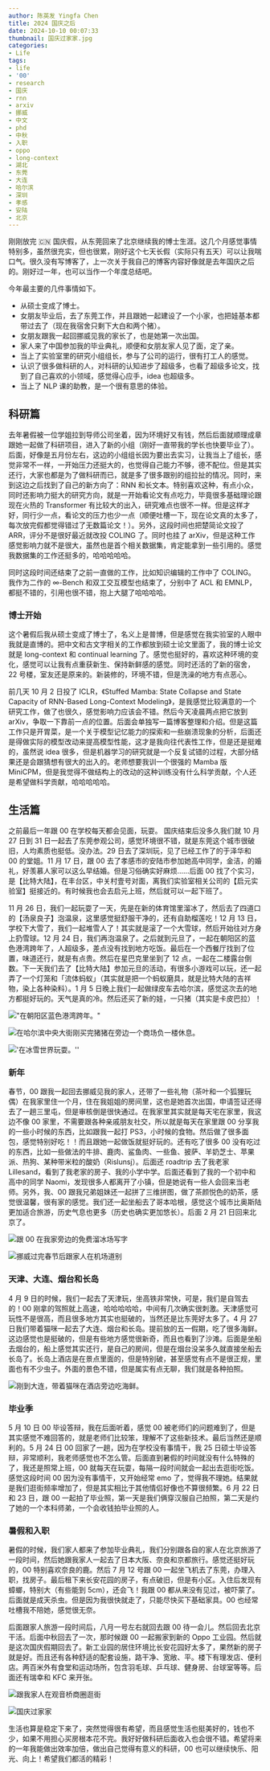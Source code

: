 ```yaml
---
author: 陈英发 Yingfa Chen
title: 2024 国庆之后
date: 2024-10-10 00:07:33
thumbnail: 国庆过家家.jpg
categories:
- Life
tags:
- life
- '00'
- research
- 国庆
- rnn
- arxiv
- 挪威
- 中文
- phd
- 中秋
- 入职
- oppo
- long-context
- 湖北
- 东莞
- 大连
- 哈尔滨
- 深圳
- 孝感
- 安陆
- 北京
---
```


刚刚放完 🇨🇳 国庆假，从东莞回来了北京继续我的博士生涯。这几个月感觉事情特别多，虽然很充实，但也很累，刚好这个七天长假（实际只有五天）可以让我喘口气。很久没有写博客了，上一次关于我自己的博客内容好像就是去年国庆之后的。刚好过一年，也可以当作一个年度总结吧。

<!-- more -->

今年最主要的几件事情如下。

- 从硕士变成了博士。
- 女朋友毕业后，去了东莞工作，并且跟她一起建设了一个小家，也把娃基本都带过去了（现在我宿舍只剩下大白和两个猪）。
- 女朋友跟我一起回挪威见我的家长了，也是她第一次出国。
- 家人来了中国参加我的毕业典礼，顺便和女朋友家人见了面，定了亲。
- 当上了实验室里的研究小组组长，参与了公司的运行，很有打工人的感觉。
- 认识了很多做科研的人，对科研的认知进步了超级多，也看了超级多论文，找到了自己喜欢的小领域，感觉得心应手，idea 也超级多。
- 当上了 NLP 课的助教，是一个很有意思的体验。

## 科研篇

去年暑假被一位学姐拉到导师公司坐着，因为环境好又有钱，然后后面就顺理成章跟她一起做了科研项目，进入了新的小组（刚好一直带我的学长也快要毕业了）。后面，好像是五月份左右，这边的小组组长因为要出去实习，让我当上了组长，感觉非常不一样，一开始压力还挺大的，也觉得自己能力不够，德不配位。但是其实还行，大家也都是为了做科研而已，就是多了很多跟别的组拉扯的情况。同时，来到这边之后找到了自己的新方向了：RNN 和长文本。特别喜欢这种，有点小众，同时还影响力挺大的研究方向，就是一开始看论文有点吃力，毕竟很多基础理论跟现在火热的 Transformer 有比较大的出入，研究难点也很不一样。但是这样才好，同行少一点，看论文的压力也少一点（顺便吐槽一下，现在论文真的太多了，每次放完假都觉得错过了无数篇论文！）。另外，这段时间也把楚简论文投了 ARR，评分不是很好最近就改投 COLING 了。同时也挂了 arXiv，但是这种工作感觉影响力就不是很大，虽然也是首个相关数据集，肯定能拿到一些引用的。感觉我数据集的工作还挺多的，哈哈哈哈哈。

同时这段时间还结束了之前一直做的工作，比如知识编辑的工作中了 COLING。我作为二作的 $\infty$-Bench 和双工交互模型也结束了，分别中了 ACL 和 EMNLP，都挺不错的，引用也很不错，抱上大腿了哈哈哈哈。

### 博士开始

这个暑假后我从硕士变成了博士了，名义上是普博，但是感觉在我实验室的人眼中我就是直博的。把中文和古文字相关的工作都放到硕士论文里面了，我的博士论文就是 long-context 和 continual learning 了。感觉也挺好的，喜欢这种环境的变化，感觉可以让我有点重获新生、保持新鲜感的感觉。同时还活的了新的宿舍，22 号楼，室友还是原来的。新装修的，环境不错，但是洗澡的地方有点恶心。

前几天 10 月 2 日投了 ICLR，《Stuffed Mamba: State Collapse and State Capacity of RNN-Based Long-Context Modeling》，是我感觉比较满意的一个研究工作，做了也很久，感觉影响力应该会不错。然后今天凌晨两点把它放到 arXiv，争取一下靠前一点的位置。后面会单独写一篇博客整理和介绍。但是这篇工作只是开胃菜，是一个关于模型记忆能力的探索和一些崩溃现象的分析，后面还是得做实际的模型改动来提高模型性能，这才是我向往代表性工作，但是还是挺难的，虽然说 idea 很多，但是机器学习的研究就是一个反复试错的过程，大部分结果还是会跟猜想有很大的出入的。老师想要我训一个很强的 Mamba 版 MiniCPM，但是我觉得不做结构上的改动的这种训练没有什么科学贡献，个人还是希望做科学贡献，哈哈哈哈哈。

## 生活篇

之前最后一年跟 00 在学校每天都会见面，玩耍。 国庆结束后没多久我们就 10 月 27 日到 31 日一起去了东莞参观公司，感觉环境很不错，就是东莞这个城市很破旧，人均素质也挺低。没办法。29 日去了深圳玩，见了已经工作了的于泽华和 00 的堂姐。11 月 17 日，跟 00 去了孝感市的安陆市参加她高中同学，金洁，的婚礼，好羡慕人家可以这么早结婚。但是习俗确实好麻烦……后面 00 找了个实习，是【比特大陆】，在丰台区，中关村壹号对面，离我们实验室相关公司的【启元实验室】挺接近的。有时候我也会去启元上班，然后就可以一起下班了。

11 月 26 日，我们一起玩耍了一天，先是在新的体育馆里溜冰了，然后去了四道口的【汤泉良子】泡温泉，这里感觉挺舒服干净的，还有自助榴莲吃！12 月 13 日，学校下大雪了，我们一起堆雪人了！其实就是滚了一个大雪球，然后开始往对方身上扔雪球。12 月 24 日，我们再泡温泉了。之后就到元旦了，一起在朝阳区的蓝色港湾跨年了，人超级多，差点没有找到地方吃饭。最后在一个西餐厅找到了位置，味道还行，就是有点贵。然后在星巴克里坐到了 12 点，一起在二楼露台倒数。下一天我们去了【比特大陆】参加元旦的活动，有很多小游戏可以玩，还一起弄了一个灯笼和「流体蚂蚁」（其实就是把一个蚂蚁磨具，就是比特大陆的吉祥物，染上各种染料）。1 月 5 日晚上我们一起做绿皮车去哈尔滨，感觉这次去的地方都挺好玩的。天气是真的冷。然后还买了新的娃，一只猪（其实是卡皮巴拉）！

!["在朝阳区蓝色港湾跨年。"](./2024国庆之后/跨年.jpg "在朝阳区蓝色港湾跨年。")

![在哈尔滨中央大街刚买完猪猪在旁边一个商场负一楼休息。](./2024国庆之后/猪猪.jpg "在哈尔滨中央大街刚买完猪猪在旁边一个商场负一楼休息。")

!['在冰雪世界玩耍。''](./2024国庆之后/冰雪世界.jpg "在冰雪世界玩耍。")

### 新年

春节，00 跟我一起回去挪威见我的家人，还带了一些礼物（茶叶和一个狐狸玩偶）在我家里住一个月，住在我姐姐的房间里，这也是她首次出国，申请签证还得去了一趟三里屯，但是审核倒是很快通过。在我家里其实就是每天宅在家里，我这边不像 00 家里，不需要跟各种亲戚朋友社交，所以就是每天在家里跟 00 分享我的一些小时候的东西，比如跟我一起打 PS3，小时候的食物。然后做了很多面包，感觉特别好吃！！而且跟她一起做饭就挺好玩的。还有吃了很多 00 没有吃过的东西，比如一些做法的牛排、鹿肉、鲨鱼肉、一些鱼、披萨、羊奶芝士、苹果派、热狗、某种带米粒的酸奶（Rislunsj）。后面还 roadtrip 去了我老家 Lillesand，看到了我老家的房子、我的小学中学。后面还看到了我的一个初中和高中的同学 Naomi，发现很多人都离开了小镇，但是她说有一些人会回来当老师。另外，我、00 跟我兄弟姐妹还一起拼了三维拼图，做了茶颜悦色的奶茶，感觉很温馨，很有家的感觉。我们还一起坐船去了哥本哈根，感觉这个城市比奥斯陆更加适合旅游，历史气息也更多（历史也确实更加悠长）。后面 2 月 21 日回来北京了。

![跟 00 在我家旁边的免费溜冰场写字](./2024国庆之后/溜冰写字.jpg "跟 00 在我家旁边的免费溜冰场写字。")

![挪威过完春节后跟家人在机场道别](./2024国庆之后/离开挪威.jpg "挪威过完春节后跟家人在机场道别。")

### 天津、大连、烟台和长岛

4 月 9 日的时候，我们一起去了天津玩，坐高铁非常快，可是，我们是自驾去的！00 刚拿的驾照就上高速，哈哈哈哈哈，中间有几次确实很刺激。天津感觉可玩性不是很高，而且很多地方其实也挺破的，当然还是比东莞好太多了。4 月 27 日我们带着猫咪一起去了大连、烟台和长岛。提前放的五一假期，吃了很多海鲜。这边感觉也是挺破的，但是有些地方感觉很新奇，而且也看到了沙滩。后面是坐船去烟台的，船上感觉其实还行，是自己的房间，但是在烟台没呆多久就直接坐船去长岛了。长岛上酒店是在景点里面的，但是特别破，甚至感觉有点不是很正规，里面也有不少虫子。外面的景色不错，但是属实有点无聊，我们就是各种拍照。

![刚到大连，带着猫咪在酒店旁边吃海鲜。](./2024国庆之后/大连猫咪吃饭.jpg "刚到大连，带着猫咪在酒店旁边吃海鲜。")

### 毕业季

5 月 10 日 00 毕设答辩，我在后面听着，感觉 00 被老师们的问题难到了，但是其实感觉不难回答的，就是老师们比较笨，理解不了这些新技术。最后当然还是顺利的。5 月 24 日 00 回家了一趟，因为在学校没有事情干，我 25 日硕士毕设答辩，非常顺利，我老师感觉也不怎么管。后面直到暑假的时间就没有什么特殊的了，我还是照常上班，00 就每天在玩耍，每隔一段时间就会一起出去逛街吃饭。感觉这段时间 00 因为没有事情干，又开始经常 emo 了，觉得我不理她。结果就是我们逛街频率增加了，但是其实相比于其他情侣好像也不算很频繁。6 月 22 日和 23 日，跟 00 一起拍了毕业照，第一天是我们俩穿汉服自己拍照，第二天是约了她的一个本科师弟，一个会收钱拍毕业照的人。

### 暑假和入职

暑假的时候，我们家人都来了参加毕业典礼，我们分别跟各自的家人在北京旅游了一段时间，然后她跟我家人一起去了日本大阪、奈良和京都旅行。感觉还挺好玩的，00 特别喜欢奈良的鹿。然后 7 月 12 号跟 00 一起坐飞机去了东莞，办理入职，找房子。最后租下来长安花园的房子，有点破旧，但是有小区。入住后发现有蟑螂，特别大（有些能到 5cm），还会飞！我跟 00 都从来没有见过，被吓蒙了。后面就是成天杀虫。但是因为我很快就走了，只能尽快买下基础家具。00 也经常吐槽我不陪她，感觉很无奈。

后面跟家人旅游一段时间后，八月一号左右就回去跟 00 待一会儿。然后回去北京干活。后面中秋回去了一次，那时候跟 00 一起搬家到新的 Oppo 工业园。然后就是这次国庆假期回去了。新工业园的居住环境比长安花园好太多了，果然新的房子就是好。而且还有各种舒适的配套设施，路干净、宽敞、平。楼下有理发店、便利店。两百米外有食堂和运动场所，包含羽毛球、乒乓球、健身房、台球室等等。后面还有瑞幸和 KFC 来开张。

![跟我家人在观音桥商圈逛街](./2024国庆之后/重庆.jpg "跟我家人在观音桥商圈逛街。")

![国庆过家家](2024国庆之后/国庆过家家.jpg "国庆跟 00 在公司宿舍过家家。")

生活也算是稳定下来了，突然觉得很有希望，而且感觉生活也挺美好的，钱也不少，如果不用担心买房根本花不完。我好好做科研后面收入也会很不错。希望将来的一年我能做出效率加倍，做出自己觉得有意义的科研，00 也可以继续快乐、阳光、向上！希望我们都活的精彩！
